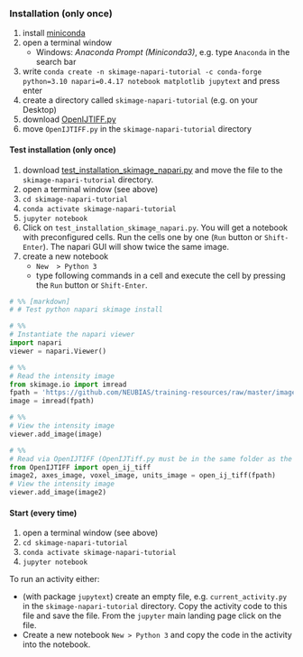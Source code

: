 ### Installation (only once)

1. install [miniconda](https://docs.conda.io/en/latest/miniconda.html)
1. open a terminal window
	* Windows: *Anaconda Prompt (Miniconda3)*, e.g. type `Anaconda` in the search bar
1. write `conda create -n skimage-napari-tutorial -c conda-forge python=3.10 napari=0.4.17 notebook matplotlib jupytext` and press enter
1. create a directory called `skimage-napari-tutorial` (e.g. on your Desktop)
1. download [OpenIJTIFF.py](https://neubias.github.io/training-resources/functions/OpenIJTIFF.py)
1. move `OpenIJTIFF.py` in the `skimage-napari-tutorial` directory

#### Test installation (only once) 
1. download [test_installation_skimage_napari.py](https://neubias.github.io/training-resources/_includes/tool_installation/test_installation_skimage_napari.py) and move the file to 
the `skimage-napari-tutorial` directory.
1. open a terminal window (see above)
1. `cd skimage-napari-tutorial`
1. `conda activate skimage-napari-tutorial`
1. `jupyter notebook`
1. Click on `test_installation_skimage_napari.py`. You will get a notebook with preconfigured cells. Run the cells one by one (`Run` button or `Shift-Enter`). 
The napari GUI will show twice the same image.
1. create a new notebook
	- `New  > Python 3`
    - type following commands in a cell and execute the cell by pressing the `Run` button or `Shift-Enter`.

``` python
# %% [markdown]
# # Test python napari skimage install

# %%
# Instantiate the napari viewer
import napari
viewer = napari.Viewer()

# %%
# Read the intensity image
from skimage.io import imread
fpath = 'https://github.com/NEUBIAS/training-resources/raw/master/image_data/xy_8bit__two_cells.tif'
image = imread(fpath)

# %%
# View the intensity image
viewer.add_image(image)

# %% 
# Read via OpenIJTIFF (OpenIJTiff.py must be in the same folder as the notebook path)
from OpenIJTIFF import open_ij_tiff
image2, axes_image, voxel_image, units_image = open_ij_tiff(fpath)
# View the intensity image
viewer.add_image(image2)
```


#### Start (every time)
1. open a terminal window (see above)
1. `cd skimage-napari-tutorial`
1. `conda activate skimage-napari-tutorial`
1. `jupyter notebook`

To run an activity either: 
 * (with package `jupytext`) create an empty file, e.g. `current_activity.py` in the `skimage-napari-tutorial` directory. 
	Copy the activity code to this file and save the file. From the `jupyter` main landing page click on the file.
 *  Create a new notebook `New > Python 3` and copy the code in the activity into the notebook.
